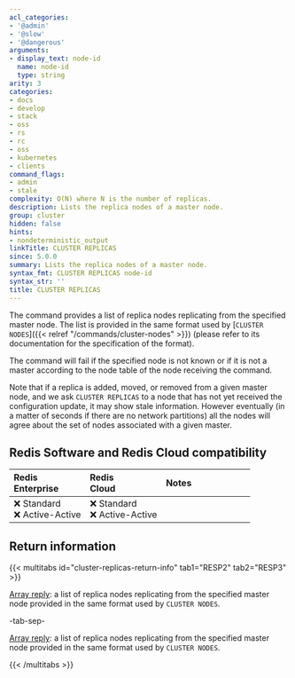 ```yaml
---
acl_categories:
- '@admin'
- '@slow'
- '@dangerous'
arguments:
- display_text: node-id
  name: node-id
  type: string
arity: 3
categories:
- docs
- develop
- stack
- oss
- rs
- rc
- oss
- kubernetes
- clients
command_flags:
- admin
- stale
complexity: O(N) where N is the number of replicas.
description: Lists the replica nodes of a master node.
group: cluster
hidden: false
hints:
- nondeterministic_output
linkTitle: CLUSTER REPLICAS
since: 5.0.0
summary: Lists the replica nodes of a master node.
syntax_fmt: CLUSTER REPLICAS node-id
syntax_str: ''
title: CLUSTER REPLICAS
---
```

The command provides a list of replica nodes replicating from the specified
master node. The list is provided in the same format used by [`CLUSTER NODES`]({{< relref "/commands/cluster-nodes" >}}) (please refer to its documentation for the specification of the format).

The command will fail if the specified node is not known or if it is not
a master according to the node table of the node receiving the command.

Note that if a replica is added, moved, or removed from a given master node,
and we ask `CLUSTER REPLICAS` to a node that has not yet received the
configuration update, it may show stale information. However eventually
(in a matter of seconds if there are no network partitions) all the nodes
will agree about the set of nodes associated with a given master.

## Redis Software and Redis Cloud compatibility

| Redis<br />Enterprise | Redis<br />Cloud | <span style="min-width: 9em; display: table-cell">Notes</span> |
|:----------------------|:-----------------|:------|
| <span title="Not supported">&#x274c; Standard</span><br /><span title="Not supported"><nobr>&#x274c; Active-Active</nobr></span> | <span title="Not supported">&#x274c; Standard</span><br /><span title="Not supported"><nobr>&#x274c; Active-Active</nobr></span> |  |

## Return information

{{< multitabs id="cluster-replicas-return-info" 
    tab1="RESP2" 
    tab2="RESP3" >}}

[Array reply](../../develop/reference/protocol-spec#arrays): a list of replica nodes replicating from the specified master node provided in the same format used by `CLUSTER NODES`.

-tab-sep-

[Array reply](../../develop/reference/protocol-spec#arrays): a list of replica nodes replicating from the specified master node provided in the same format used by `CLUSTER NODES`.

{{< /multitabs >}}
